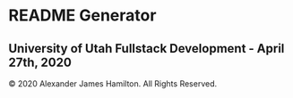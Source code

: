 # README Generator
## University of Utah Fullstack Development - April 27th, 2020















© 2020 Alexander James Hamilton. All Rights Reserved.
